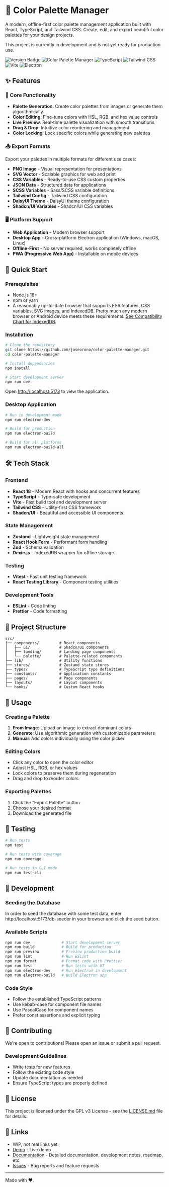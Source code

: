 # 🎨 Color Palette Manager

A modern, offline-first color palette management application built with React, TypeScript, and Tailwind CSS. Create, edit, and export beautiful color palettes for your design projects.

This project is currently in development and is not yet ready for production use.


![Version Badge](https://img.shields.io/badge/version-0.0.1-green)
![Color Palette Manager](https://img.shields.io/badge/React-18.x-blue?logo=react)
![TypeScript](https://img.shields.io/badge/TypeScript-5.x-blue?logo=typescript)
![Tailwind CSS](https://img.shields.io/badge/Tailwind-3.x-blue?logo=tailwindcss)
![Vite](https://img.shields.io/badge/Vite-5.x-purple?logo=vite)
![Electron](https://img.shields.io/badge/Electron-Ready-green?logo=electron)

## ✨ Features

### 🎯 Core Functionality
- **Palette Generation**: Create color palettes from images or generate them algorithmically
- **Color Editing**: Fine-tune colors with HSL, RGB, and hex value controls
- **Live Preview**: Real-time palette visualization with smooth transitions
- **Drag & Drop**: Intuitive color reordering and management
- **Color Locking**: Lock specific colors while generating new palettes

### 📤 Export Formats
Export your palettes in multiple formats for different use cases:
- **PNG Image** - Visual representation for presentations
- **SVG Vector** - Scalable graphics for web and print
- **CSS Variables** - Ready-to-use CSS custom properties
- **JSON Data** - Structured data for applications
- **SCSS Variables** - Sass/SCSS variable definitions
- **Tailwind Config** - Tailwind CSS configuration
- **DaisyUI Theme** - DaisyUI theme configuration
- **Shadcn/UI Variables** - Shadcn/UI CSS variables

### 🖥️ Platform Support
- **Web Application** - Modern browser support
- **Desktop App** - Cross-platform Electron application (Windows, macOS, Linux)
- **Offline-First** - No server required, works completely offline
- **PWA (Progressive Web App)** - Installable on mobile devices

## 🚀 Quick Start

### Prerequisites
- Node.js 18+
- npm or yarn
- A reasonably up-to-date browser that supports ES6 features, CSS variables, SVG images, and IndexedDB. Pretty much any modern browser or Android device meets these requirements. [See Compatibility Chart for IndexedDB](https://caniuse.com/indexeddb).


### Installation

```bash
# Clone the repository
git clone https://github.com/joseorono/color-palette-manager.git
cd color-palette-manager

# Install dependencies
npm install

# Start development server
npm run dev
```

Open [http://localhost:5173](http://localhost:5173) to view the application.

### Desktop Application

```bash
# Run in development mode
npm run electron-dev

# Build for production
npm run electron-build

# Build for all platforms
npm run electron-build-all
```

## 🛠️ Tech Stack

### Frontend
- **React 18** - Modern React with hooks and concurrent features
- **TypeScript** - Type-safe development
- **Vite** - Fast build tool and development server
- **Tailwind CSS** - Utility-first CSS framework
- **Shadcn/UI** - Beautiful and accessible UI components

### State Management
- **Zustand** - Lightweight state management
- **React Hook Form** - Performant form handling
- **Zod** - Schema validation
- **Dexie.js** - IndexedDB wrapper for offline storage.

### Testing
- **Vitest** - Fast unit testing framework
- **React Testing Library** - Component testing utilities

### Development Tools
- **ESLint** - Code linting
- **Prettier** - Code formatting

## 📁 Project Structure

```
src/
├── components/         # React components
│   ├── ui/             # Shadcn/UI components
│   ├── landing/        # Landing page components
│   └── palette/        # Palette-related components
├── lib/                # Utility functions
├── stores/             # Zustand state stores
├── types/              # TypeScript type definitions
├── constants/          # Application constants
├── pages/              # Page components
├── layouts/            # Layout components
└── hooks/              # Custom React hooks
```

## 🎨 Usage

### Creating a Palette
1. **From Image**: Upload an image to extract dominant colors
2. **Generate**: Use algorithmic generation with customizable parameters
3. **Manual**: Add colors individually using the color picker

### Editing Colors
- Click any color to open the color editor
- Adjust HSL, RGB, or hex values
- Lock colors to preserve them during regeneration
- Drag and drop to reorder colors

### Exporting Palettes
1. Click the "Export Palette" button
2. Choose your desired format
3. Download the generated file

## 🧪 Testing

```bash
# Run tests
npm test

# Run tests with coverage
npm run coverage

# Run tests in CLI mode
npm run test-cli
```

## 🔧 Development

### Seeding the Database

In order to seed the database with some test data, enter http://localhost:5173/db-seeder in your browser and click the seed button.

### Available Scripts

```bash
npm run dev              # Start development server
npm run build            # Build for production
npm run preview          # Preview production build
npm run lint             # Run ESLint
npm run format           # Format code with Prettier
npm run test             # Run tests with UI
npm run electron-dev     # Run Electron in development
npm run electron-build   # Build Electron app
```

### Code Style
- Follow the established TypeScript patterns
- Use kebab-case for component file names
- Use PascalCase for component names
- Prefer const assertions and explicit typing

## 🤝 Contributing

We're open to contributions! Please open an issue or submit a pull request.

### Development Guidelines
- Write tests for new features
- Follow the existing code style
- Update documentation as needed
- Ensure TypeScript types are properly defined

## 📄 License

This project is licensed under the GPL v3 License - see the [LICENSE.md](LICENSE.md) file for details.

## 🔗 Links
- WIP, not real links yet.
- [Demo](https://your-demo-url.com) - Live demo
- [Documentation](./docs/) - Detailed documentation, development notes, roadmap, etc.
- [Issues](https://github.com/joseorono/color-palette-manager/issues) - Bug reports and feature requests

---

Made with ❤️.

